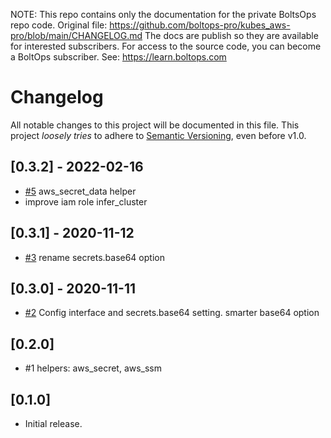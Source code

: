 <!-- note marker start -->
NOTE: This repo contains only the documentation for the private BoltsOps repo code.
Original file: https://github.com/boltops-pro/kubes_aws-pro/blob/main/CHANGELOG.md
The docs are publish so they are available for interested subscribers.
For access to the source code, you can become a BoltOps subscriber.
See: https://learn.boltops.com

<!-- note marker end -->

# Changelog

All notable changes to this project will be documented in this file.
This project *loosely tries* to adhere to [Semantic Versioning](http://semver.org/), even before v1.0.

## [0.3.2] - 2022-02-16
- [#5](https://github.com/boltops-tools/kubes_aws/pull/5) aws_secret_data helper
- improve iam role infer_cluster

## [0.3.1] - 2020-11-12
- [#3](https://github.com/boltops-tools/kubes_aws/pull/3) rename secrets.base64 option

## [0.3.0] - 2020-11-11
- [#2](https://github.com/boltops-tools/kubes_aws/pull/2) Config interface and secrets.base64 setting. smarter base64 option

## [0.2.0]
- #1 helpers: aws_secret, aws_ssm

## [0.1.0]
- Initial release.
